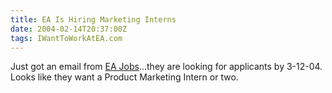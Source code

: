 ```yaml
---
title: EA Is Hiring Marketing Interns
date: 2004-02-14T20:37:00Z
tags: IWantToWorkAtEA.com
---
```

Just got an email from [EA Jobs][1]...they are looking for applicants by 3-12-04. Looks like they want a Product Marketing Intern or two.

 [1]: https://careers.ea.com/

